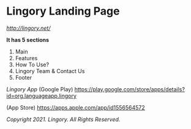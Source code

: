 <h1>Lingory Landing Page</h1>

*http://lingory.net/*

**It has 5 sections**
1. Main
2. Features
3. How To Use?
4. Lingory Team & Contact Us
5. Footer

*Lingory App*
(Google Play) https://play.google.com/store/apps/details?id=org.languageapp.lingory

(App Store) https://apps.apple.com/app/id1556564572

*Copyright 2021. Lingory. All Rights Reserved.*
